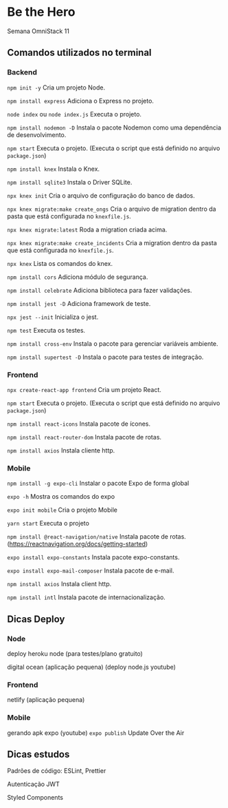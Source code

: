 # Be the Hero
Semana OmniStack 11

## Comandos utilizados no terminal
### Backend

`npm init -y` Cria um projeto Node.

`npm install express` Adiciona o Express no projeto.

`node index` ou `node index.js` Executa o projeto.

`npm install nodemon -D` Instala o pacote Nodemon como uma dependência de desenvolvimento.

`npm start` Executa o projeto. (Executa o script que está definido no arquivo `package.json`)

`npm install knex` Instala o Knex.

`npm install sqlite3` Instala o Driver SQLite.

`npx knex init` Cria o arquivo de configuração do banco de dados.

`npx knex migrate:make create_ongs` Cria o arquivo de migration dentro da pasta que está configurada no `knexfile.js`.

`npx knex migrate:latest` Roda a migration criada acima.

`npx knex migrate:make create_incidents` Cria a migration dentro da pasta que está configurada no `knexfile.js`.

`npx knex` Lista os comandos do knex.

`npm install cors` Adiciona módulo de segurança.

`npm install celebrate` Adiciona biblioteca para fazer validações.

`npm install jest -D` Adiciona framework de teste.

`npx jest --init` Inicializa o jest.

`npm test` Executa os testes.

`npm install cross-env` Instala o pacote para gerenciar variáveis ambiente.

`npm install supertest -D` Instala o pacote para testes de integração.

### Frontend

`npx create-react-app frontend` Cria um projeto React.

`npm start` Executa o projeto. (Executa o script que está definido no arquivo `package.json`)

`npm install react-icons` Instala pacote de ícones.

`npm install react-router-dom` Instala pacote de rotas.

`npm install axios` Instala cliente http.

### Mobile

`npm install -g expo-cli` Instalar o pacote Expo de forma global

`expo -h` Mostra os comandos do expo

`expo init mobile` Cria o projeto Mobile

`yarn start` Executa o projeto

`npm install @react-navigation/native` Instala pacote de rotas. (https://reactnavigation.org/docs/getting-started)

`expo install expo-constants` Instala pacote expo-constants.

`expo install expo-mail-composer` Instala pacote de e-mail.

`npm install axios` Instala client http.

`npm install intl` Instala pacote de internacionalização.

## Dicas Deploy
### Node
deploy heroku node (para testes/plano gratuito)

digital ocean (aplicação pequena) (deploy node.js youtube)

### Frontend
netlify (aplicação pequena)

### Mobile
gerando apk expo (youtube)
`expo publish` Update Over the Air

## Dicas estudos
Padrões de código: ESLint, Prettier

Autenticação JWT

Styled Components
